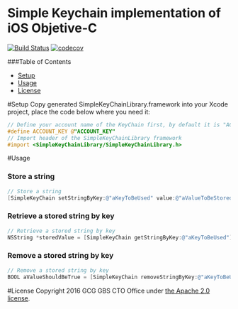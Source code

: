 # Simple Keychain implementation of iOS Objetive-C
[![Build Status](https://travis-ci.org/CognitiveBuild/SimpleKeyChainObjectiveC.svg?branch=master)](https://travis-ci.org/CognitiveBuild/SimpleKeyChainObjectiveC)
[![codecov](https://codecov.io/gh/CognitiveBuild/SimpleKeyChainObjectiveC/branch/master/graph/badge.svg)](https://codecov.io/gh/CognitiveBuild/SimpleKeyChainObjectiveC)

###Table of Contents
  * [Setup](#Setup)
  * [Usage](#Usage)
  * [License](#License)

#Setup
Copy generated SimpleKeyChainLibrary.framework into your Xcode project, place the code below where you need it:
```objective-c
// Define your account name of the KeyChain first, by default it is "ACCOUNT_KEY"
#define ACCOUNT_KEY @"ACCOUNT_KEY"
// Import header of the SimpleKeyChainLibrary framework
#import <SimpleKeyChainLibrary/SimpleKeyChainLibrary.h>
```

#Usage
### Store a string
```objective-c
// Store a string
[SimpleKeyChain setStringByKey:@"aKeyToBeUsed" value:@"aValueToBeStored"];
```
### Retrieve a stored string by key
```objective-c
// Retrieve a stored string by key
NSString *storedValue = [SimpleKeyChain getStringByKey:@"aKeyToBeUsed"];
```
### Remove a stored string by key
```objective-c
// Remove a stored string by key
BOOL aValueShouldBeTrue = [SimpleKeyChain removeStringByKey:@"aKeyToBeUsed"];

```

#License
Copyright 2016 GCG GBS CTO Office under [the Apache 2.0 license](LICENSE).